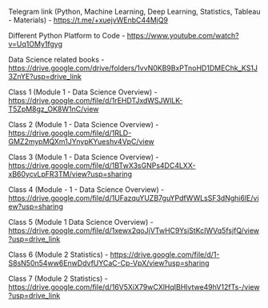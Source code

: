 Telegram link (Python, Machine Learning, Deep Learning, Statistics, Tableau - Materials) - https://t.me/+xuejvWEnbC44MjQ9 

Different Python Platform to Code - https://www.youtube.com/watch?v=Uq1OMy1fgyg 

Data Science related books - https://drive.google.com/drive/folders/1vvN0KB9BxPTnoHD1DMEChk_KS1J3ZnYE?usp=drive_link 

Class 1 (Module 1 - Data Science Overview) - https://drive.google.com/file/d/1rEHDTJxdWSJWlLK-T5ZpM8gz_OK8W1nC/view 

Class 2 (Module 1 - Data Science Overview) - https://drive.google.com/file/d/1RLD-GMZ2mypMQXm1JYnypKYueshv4VpC/view

Class 3 (Module 1 - Data Science Overview) - https://drive.google.com/file/d/1BTwX3sGNPs4DC4LXX-xB60ycvLpFR3TM/view?usp=sharing 

Class 4 (Module - 1 - Data Science Overview) - https://drive.google.com/file/d/1UFazquYUZB7guYPdfWWLsSF3dNghi6lE/view?usp=sharing 

Class 5 (Module 1 Data Science Overview) - https://drive.google.com/file/d/1xewx2qoJjVTwHC9YsiStKcIWVq5fsjfQ/view?usp=drive_link 

Class 6 (Module 2 Statistics) - https://drive.google.com/file/d/1-S8sN50n54ww6EnwDdvfUYCaC-Cp-VpX/view?usp=sharing

Class 7 (Module 2 Statistics) - https://drive.google.com/file/d/16V5XiX79wCXlHqIBHlvtwe49hV12fTs-/view?usp=drive_link 
